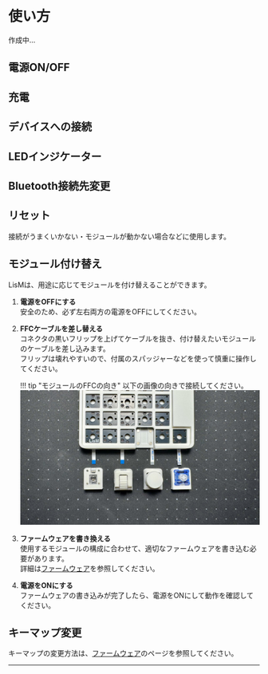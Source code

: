 # 使い方

作成中...

## 電源ON/OFF

## 充電

## デバイスへの接続

## LEDインジケーター

## Bluetooth接続先変更

## リセット
接続がうまくいかない・モジュールが動かない場合などに使用します。

## モジュール付け替え

LisMは、用途に応じてモジュールを付け替えることができます。

1.  **電源をOFFにする**  
    安全のため、必ず左右両方の電源をOFFにしてください。

2.  **FFCケーブルを差し替える**  
    コネクタの黒いフリップを上げてケーブルを抜き、付け替えたいモジュールのケーブルを差し込みます。  
    フリップは壊れやすいので、付属のスパッジャーなどを使って慎重に操作してください。

    !!! tip "モジュールのFFCの向き"
        以下の画像の向きで接続してください。  
        ![](img/module_ffc_direction.jpeg)


3.  **ファームウェアを書き換える**  
    使用するモジュールの構成に合わせて、適切なファームウェアを書き込む必要があります。  
    詳細は[ファームウェア](./firmware.md)を参照してください。

4.  **電源をONにする**  
    ファームウェアの書き込みが完了したら、電源をONにして動作を確認してください。

## キーマップ変更
キーマップの変更方法は、[ファームウェア](./firmware.md#キーマップの変更方法)のページを参照してください。

---